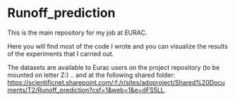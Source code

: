 # Runoff_prediction

This is the main repository for my job at EURAC.

Here you will find most of the code I wrote and you can visualize the results of the experiments that I carried out.

The datasets are available to Eurac users on the project repository (to be mounted on letter Z:) .. and at the following shared folder:
https://scientificnet.sharepoint.com/:f:/r/sites/adoproject/Shared%20Documents/T2/Runoff_prediction?csf=1&web=1&e=dFS5LL.
